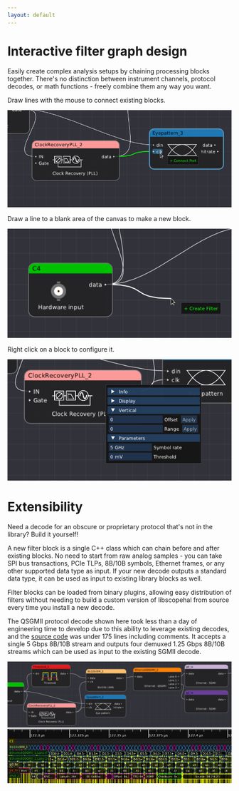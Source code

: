 ```yaml
---
layout: default
---
```


# Interactive filter graph design

Easily create complex analysis setups by chaining processing blocks together. There's no distinction between instrument channels, protocol decodes, or math functions - freely combine them any way you want.

Draw lines with the mouse to connect existing blocks.

<img src="images/filtergraph2.png" alt="Creating a connection in the filter graph"/>

Draw a line to a blank area of the canvas to make a new block.

<img src="images/filtergraph3.png" alt="Creating a new filter"/>

Right click on a block to configure it.

<img src="images/filtergraph4.png" alt="Configuring a filter"/>

# Extensibility

Need a decode for an obscure or proprietary protocol that's not in the library? Build it yourself!

A new filter block is a single C++ class which can chain before and after existing blocks. No need to start from raw analog samples - you can take SPI bus transactions, PCIe TLPs, 8B/10B symbols, Ethernet frames, or any other supported data type as input. If your new decode outputs a standard data type, it can be used as input to existing library blocks as well.

Filter blocks can be loaded from binary plugins, allowing easy distribution of filters without needing to build a custom version of libscopehal from source every time you install a new decode.

The QSGMII protocol decode shown here took less than a day of engineering time to develop due to this ability to leverage existing decodes, and the [source code](https://github.com/glscopeclient/scopehal/blob/master/scopeprotocols/QSGMIIDecoder.cpp) was under 175 lines including comments. It accepts a single 5 Gbps 8B/10B stream and outputs four demuxed 1.25 Gbps 8B/10B streams which can be used as input to the existing SGMII decode.

<img src="images/filtergraph1.png" alt="Filter graph example screenshot"/>

<img src="images/qsgmii1.png" alt="QSGMII protocol decode"/>
